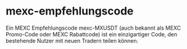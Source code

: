 # mexc-empfehlungscode
Ein MEXC Empfehlungscode mexc-MXUSDT (auch bekannt als MEXC Promo-Code oder MEXC Rabattcode) ist ein einzigartiger Code, den bestehende Nutzer mit neuen Tradern teilen können. 
